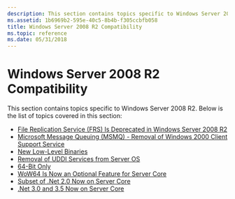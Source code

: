 ```yaml
---
description: This section contains topics specific to Windows Server 2008 R2.
ms.assetid: 1b6969b2-595e-40c5-8b4b-f305ccbfb058
title: Windows Server 2008 R2 Compatibility
ms.topic: reference
ms.date: 05/31/2018
---
```


# Windows Server 2008 R2 Compatibility

This section contains topics specific to Windows Server 2008 R2. Below is the list of topics covered in this section:

-   [File Replication Service (FRS) Is Deprecated in Windows Server 2008 R2](file-replication-service--frs--is-deprecated-in-windows-server-2008-r2.md)
-   [Microsoft Message Queuing (MSMQ) - Removal of Windows 2000 Client Support Service](microsoft-message-queuing--msmq----removal-of-windows-2000-client-support-ser.md)
-   [New Low-Level Binaries](new-low-level-binaries.md)
-   [Removal of UDDI Services from Server OS](removal-of-uddi-services-from-server-os.md)
-   [64-Bit Only](64-bit-only.md)
-   [WoW64 Is Now an Optional Feature for Server Core](wow64-is-now-an-optional-feature-for-server-core.md)
-   [Subset of .Net 2.0 Now on Server Core](subset-of--net-2-0-now-on-server-core.md)
-   [.Net 3.0 and 3.5 Now on Server Core](-net-3-0-and-3-5-now-on-server-core.md)

 

 



